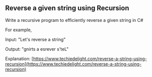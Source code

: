 ﻿## Reverse a given string using Recursion
 
Write a recursive program to efficiently reverse a given string in C#

For example,

Input: "Let's reverse a string"

Output: "gnirts a esrever s'teL"


Explanation: [https://www.techiedelight.com/reverse-a-string-using-recursion](https://www.techiedelight.com/reverse-a-string-using-recursion)

